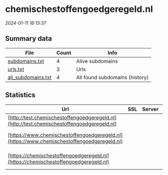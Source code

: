 # chemischestoffengoedgeregeld.nl
*2024-01-11 16:13:37*
## Summary data
| File       | Count | Info |
|------------|-------|------|
|[subdomains.txt](/data/chemischestoffengoedgeregeld.nl/subdomains.txt)|4|Alive subdomains|
|[urls.txt](/data/chemischestoffengoedgeregeld.nl/urls.txt)|3|Urls|
|[all_subdomains.txt](/data/chemischestoffengoedgeregeld.nl/all_subdomains.txt)|4|All found subdomains (history)|
## Statistics
| Url | SSL | Server | Cookie | HSTS | CSP | XFO | XXP | RP | Tech |Title |
|------------|-------|------|------|------|------|------|------|------|------|------|
|[http://test.chemischestoffengoedgeregeld.nl](http://test.chemischestoffengoedgeregeld.nl)| || | | | | | :white_check_mark: |||
|[https://www.chemischestoffengoedgeregeld.nl](https://www.chemischestoffengoedgeregeld.nl)| || |:white_check_mark: | | :white_check_mark: | | :white_check_mark: |HSTS Platform.sh|301 Moved Perman...|
|[https://chemischestoffengoedgeregeld.nl](https://chemischestoffengoedgeregeld.nl)| || |:white_check_mark: | | :white_check_mark: | | :white_check_mark: |Drupal:10 HSTS PHP Platform.sh|Chemische stoffe...|